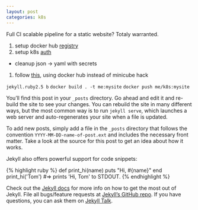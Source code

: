 ```yaml
---
layout: post
categories: k8s 
---
```

Full CI scalable pipeline for a static website?  Totaly warranted.

1. setup docker hub [registry](https://cloud.docker.com)
1. setup k8s [auth](https://kubernetes.io/docs/tasks/configure-pod-container/pull-image-private-registry/)
 * cleanup json -> yaml with secrets 
1. follow [this](https://www.blazemeter.com/blog/how-to-setup-scalable-jenkins-on-top-of-a-kubernetes-cluster), using docker hub instead of minicube hack

`jekyll.ruby2.5 b`
`docker build . -t me:mysite`
`docker push me/k8s:mysite`


You’ll find this post in your `_posts` directory. Go ahead and edit it and re-build the site to see your changes. You can rebuild the site in many different ways, but the most common way is to run `jekyll serve`, which launches a web server and auto-regenerates your site when a file is updated.

To add new posts, simply add a file in the `_posts` directory that follows the convention `YYYY-MM-DD-name-of-post.ext` and includes the necessary front matter. Take a look at the source for this post to get an idea about how it works.

Jekyll also offers powerful support for code snippets:

{% highlight ruby %}
def print_hi(name)
  puts "Hi, #{name}"
end
print_hi('Tom')
#=> prints 'Hi, Tom' to STDOUT.
{% endhighlight %}

Check out the [Jekyll docs][jekyll-docs] for more info on how to get the most out of Jekyll. File all bugs/feature requests at [Jekyll’s GitHub repo][jekyll-gh]. If you have questions, you can ask them on [Jekyll Talk][jekyll-talk].

[jekyll-docs]: https://jekyllrb.com/docs/home
[jekyll-gh]:   https://github.com/jekyll/jekyll
[jekyll-talk]: https://talk.jekyllrb.com/
